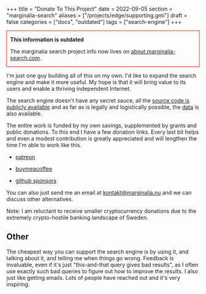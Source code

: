 +++
title = "Donate To This Project"
date = 2022-09-05
section = "marginalia-search"
aliases = ["/projects/edge/supporting.gmi"]
draft = false
categories = ["docs", "outdated"]
tags = ["search-engine"]
+++

<div style="border: 1px solid red; padding-left: 1ch; padding-right: 1ch;">

**This information is outdated** 

The marginalia search project info now lives on [about.marginalia-search.com](https://about.marginalia-search.com/).

</div>

I'm just one guy building all of this on my own. I'd like to expand the search engine and make it more useful.  My hope is that it will bring value to its users and enable a thriving independent Internet. 

The search engine doesn't have any secret sauce, all the [source code is publicly available](https://git.marginalia.nu/) and as far as is legally and logistically possible, the [data](https://downloads.marginalia.nu/) is also available. 

The entire work is funded by my own savings, supplemented by grants and public donations.  To this end I have a few donation links. Every last bit helps and even a modest contribution is greatly appreciated and will lengthen the time I'm able to work like this.  

* [patreon](https://www.patreon.com/marginalia_nu)

* [buymeacoffee](https://www.buymeacoffee.com/marginalia.nu)

* [github sponsors](https://github.com/sponsors/MarginaliaSearch)

You can also just send me an email at kontakt@marginalia.nu and we can discuss other alternatives.  

Note: I am reluctant to receive smaller cryptocurrency donations due to the extremely crypto-hostile banking landscape of Sweden. 

## Other

The cheapest way you can support the search engine is by using it, and talking about it, and telling me when things go wrong. Feedback is invaluable, even if it's just "this-and-that query gives bad results", as I often use exactly such bad queries to figure out how to improve the results. I also just like getting emails. Lots of people have reached out and it's very inspiring.

